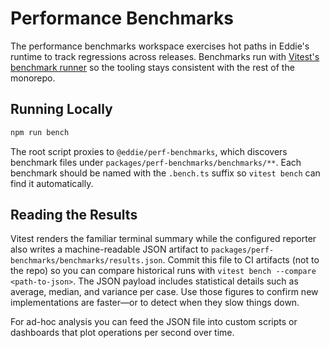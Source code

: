 # Performance Benchmarks

The performance benchmarks workspace exercises hot paths in Eddie's runtime to
track regressions across releases. Benchmarks run with [Vitest's benchmark
runner](https://vitest.dev/guide/benchmark) so the tooling stays consistent with
the rest of the monorepo.

## Running Locally

```bash
npm run bench
```

The root script proxies to `@eddie/perf-benchmarks`, which discovers benchmark
files under `packages/perf-benchmarks/benchmarks/**`. Each benchmark should be
named with the `.bench.ts` suffix so `vitest bench` can find it automatically.

## Reading the Results

Vitest renders the familiar terminal summary while the configured reporter also
writes a machine-readable JSON artifact to `packages/perf-benchmarks/benchmarks/results.json`.
Commit this file to CI artifacts (not to the repo) so you can compare historical
runs with `vitest bench --compare <path-to-json>`. The JSON payload includes
statistical details such as average, median, and variance per case. Use those
figures to confirm new implementations are faster—or to detect when they slow
things down.

For ad-hoc analysis you can feed the JSON file into custom scripts or dashboards
that plot operations per second over time.

